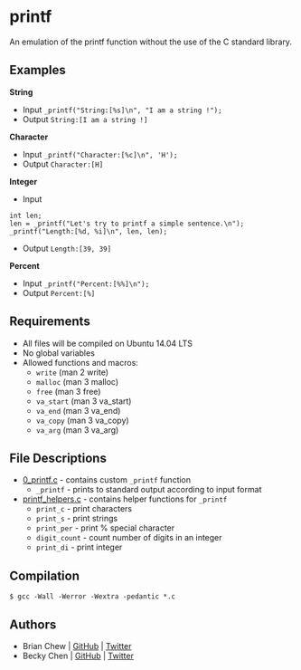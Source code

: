 # printf

An emulation of the printf function without the use of the C standard library.

## Examples
**String**
  * Input
  ```_printf("String:[%s]\n", "I am a string !");```
  * Output
  ```String:[I am a string !]```
  
**Character**
  * Input
  ```_printf("Character:[%c]\n", 'H');```
  * Output
  ```Character:[H]```
  
**Integer**
  * Input
  ```
  int len;
  len = _printf("Let's try to printf a simple sentence.\n");
  _printf("Length:[%d, %i]\n", len, len);
  ```
  * Output
  `Length:[39, 39]`

**Percent**
  * Input
  ```_printf("Percent:[%%]\n");```
  * Output
  ```Percent:[%]```

## Requirements
  * All files will be compiled on Ubuntu 14.04 LTS
  * No global variables
  * Allowed functions and macros:
      * `write` (man 2 write)
      * `malloc` (man 3 malloc)
      * `free` (man 3 free)
      * `va_start` (man 3 va_start)
      * `va_end` (man 3 va_end)
      * `va_copy` (man 3 va_copy)
      * `va_arg` (man 3 va_arg)
  
  
## File Descriptions
* [0_printf.c](0_printf.c) - contains custom `_printf` function
  * `_printf` - prints to standard output according to input format
* [printf_helpers.c](printf_helpers.c) - contains helper functions for `_printf`
  * `print_c` - print characters
  * `print_s` - print strings
  * `print_per` - print % special character
  * `digit_count` - count number of digits in an integer
  * `print_di` - print integer

## Compilation
```
$ gcc -Wall -Werror -Wextra -pedantic *.c
```

## Authors

* Brian Chew | [GitHub](https://github.com/zabimaru1000) | [Twitter](https://twitter.com/bh_chew)
* Becky Chen | [GitHub](https://github.com/bchen528) | [Twitter](https://twitter.com/bchen803)
